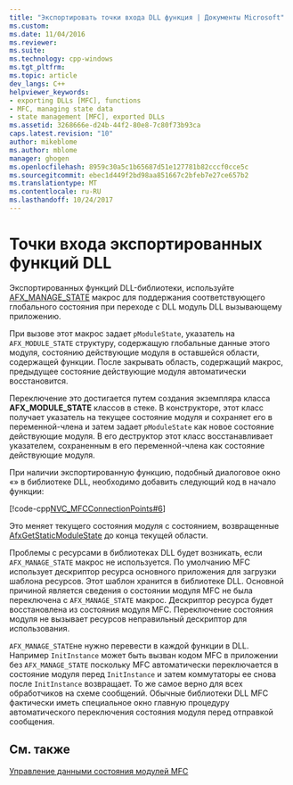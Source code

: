 ```yaml
---
title: "Экспортировать точки входа DLL функция | Документы Microsoft"
ms.custom: 
ms.date: 11/04/2016
ms.reviewer: 
ms.suite: 
ms.technology: cpp-windows
ms.tgt_pltfrm: 
ms.topic: article
dev_langs: C++
helpviewer_keywords:
- exporting DLLs [MFC], functions
- MFC, managing state data
- state management [MFC], exported DLLs
ms.assetid: 3268666e-d24b-44f2-80e8-7c80f73b93ca
caps.latest.revision: "10"
author: mikeblome
ms.author: mblome
manager: ghogen
ms.openlocfilehash: 8959c30a5c1b65687d51e127781b82cccf0cce5c
ms.sourcegitcommit: ebec1d449f2bd98aa851667c2bfeb7e27ce657b2
ms.translationtype: MT
ms.contentlocale: ru-RU
ms.lasthandoff: 10/24/2017
---
```

# <a name="exported-dll-function-entry-points"></a>Точки входа экспортированных функций DLL
Экспортированных функций DLL-библиотеки, используйте [AFX_MANAGE_STATE](reference/extension-dll-macros.md#afx_manage_state) макрос для поддержания соответствующего глобального состояния при переходе с DLL модуль DLL вызывающему приложению.  
  
 При вызове этот макрос задает `pModuleState`, указатель на `AFX_MODULE_STATE` структуру, содержащую глобальные данные этого модуля, состоянию действующие модуля в оставшейся области, содержащей функции. После закрывать область, содержащий макрос, предыдущее состояние действующие модуля автоматически восстановится.  
  
 Переключение это достигается путем создания экземпляра класса **AFX_MODULE_STATE** классов в стеке. В конструкторе, этот класс получает указатель на текущее состояние модуля и сохраняет его в переменной-члена и затем задает `pModuleState` как новое состояние действующие модуля. В его деструктор этот класс восстанавливает указателем, сохраненным в его переменной-члена как состояние действующие модуля.  
  
 При наличии экспортированную функцию, подобный диалоговое окно «» в библиотеке DLL, необходимо добавить следующий код в начало функции:  
  
 [!code-cpp[NVC_MFCConnectionPoints#6](../mfc/codesnippet/cpp/exported-dll-function-entry-points_1.cpp)]  
  
 Это меняет текущего состояния модуля с состоянием, возвращенные [AfxGetStaticModuleState](reference/extension-dll-macros.md#afxgetstaticmodulestate) до конца текущей области.  
  
 Проблемы с ресурсами в библиотеках DLL будет возникать, если `AFX_MANAGE_STATE` макрос не используется. По умолчанию MFC использует дескриптор ресурса основного приложения для загрузки шаблона ресурсов. Этот шаблон хранится в библиотеке DLL. Основной причиной является сведения о состоянии модуля MFC не была переключена с `AFX_MANAGE_STATE` макрос. Дескриптор ресурса будет восстановлена из состояния модуля MFC. Переключение состояния модуля не вызывает ресурсов неправильный дескриптор для использования.  
  
 `AFX_MANAGE_STATE`не нужно перевести в каждой функции в DLL. Например `InitInstance` может быть вызван кодом MFC в приложении без `AFX_MANAGE_STATE` поскольку MFC автоматически переключается в состояние модуля перед `InitInstance` и затем коммутаторы ее снова после `InitInstance` возвращает. То же самое верно для всех обработчиков на схеме сообщений. Обычные библиотеки DLL MFC фактически иметь специальное окно главную процедуру автоматического переключения состояния модуля перед отправкой сообщения.  
  
## <a name="see-also"></a>См. также  
 [Управление данными состояния модулей MFC](../mfc/managing-the-state-data-of-mfc-modules.md)


